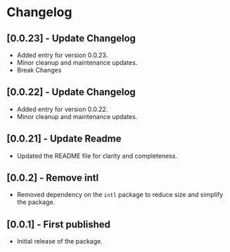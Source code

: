 # Changelog

## [0.0.23] - Update Changelog
- Added entry for version 0.0.23.
- Minor cleanup and maintenance updates.
- Break Changes

## [0.0.22] - Update Changelog
- Added entry for version 0.0.22.
- Minor cleanup and maintenance updates.

## [0.0.21] - Update Readme
- Updated the README file for clarity and completeness.

## [0.0.2] - Remove intl
- Removed dependency on the `intl` package to reduce size and simplify the package.

## [0.0.1] - First published
- Initial release of the package.

